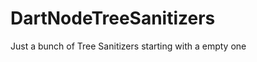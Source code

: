DartNodeTreeSanitizers
======================

Just a bunch of Tree Sanitizers starting with a empty one
